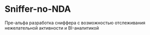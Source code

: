 # Sniffer-no-NDA
Пре-альфа разработка сниффера с возможностью отслеживания нежелательной активности и BI-аналитикой
